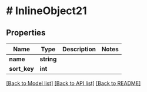 # # InlineObject21

## Properties

Name | Type | Description | Notes
------------ | ------------- | ------------- | -------------
**name** | **string** |  |
**sort_key** | **int** |  |

[[Back to Model list]](../../README.md#models) [[Back to API list]](../../README.md#endpoints) [[Back to README]](../../README.md)
